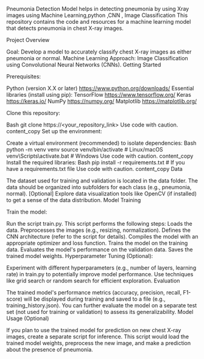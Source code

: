 Pneumonia Detection Model helps in detecting pneumonia by using Xray images using Machine Learning,python ,CNN , Image Classification This repository contains the code and resources for a machine learning model that detects pneumonia in chest X-ray images.

Project Overview

Goal: Develop a model to accurately classify chest X-ray images as either pneumonia or normal. Machine Learning Approach: Image Classification using Convolutional Neural Networks (CNNs). Getting Started

Prerequisites:

Python (version X.X or later) https://www.python.org/downloads/ Essential libraries (install using pip): TensorFlow https://www.tensorflow.org/ Keras https://keras.io/ NumPy https://numpy.org/ Matplotlib https://matplotlib.org/

Clone this repository:

Bash git clone https://<your_repository_link> Use code with caution. content_copy Set up the environment:

Create a virtual environment (recommended) to isolate dependencies: Bash python -m venv venv source venv/bin/activate # Linux/macOS venv\Scripts\activate.bat # Windows Use code with caution. content_copy Install the required libraries: Bash pip install -r requirements.txt # If you have a requirements.txt file Use code with caution. content_copy Data

The dataset used for training and validation is located in the data folder. The data should be organized into subfolders for each class (e.g., pneumonia, normal). [Optional] Explore data visualization tools like OpenCV (if installed) to get a sense of the data distribution. Model Training

Train the model:

Run the script train.py. This script performs the following steps: Loads the data. Preprocesses the images (e.g., resizing, normalization). Defines the CNN architecture (refer to the script for details). Compiles the model with an appropriate optimizer and loss function. Trains the model on the training data. Evaluates the model's performance on the validation data. Saves the trained model weights. Hyperparameter Tuning (Optional):

Experiment with different hyperparameters (e.g., number of layers, learning rate) in train.py to potentially improve model performance. Use techniques like grid search or random search for efficient exploration. Evaluation

The trained model's performance metrics (accuracy, precision, recall, F1-score) will be displayed during training and saved to a file (e.g., training_history.json). You can further evaluate the model on a separate test set (not used for training or validation) to assess its generalizability. Model Usage (Optional)

If you plan to use the trained model for prediction on new chest X-ray images, create a separate script for inference. This script would load the trained model weights, preprocess the new image, and make a prediction about the presence of pneumonia.
